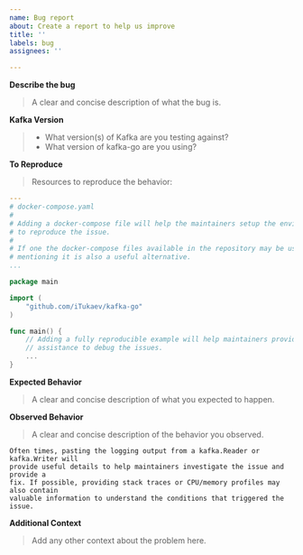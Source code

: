 ```yaml
---
name: Bug report
about: Create a report to help us improve
title: ''
labels: bug
assignees: ''

---
```


**Describe the bug**

> A clear and concise description of what the bug is.

**Kafka Version**

> * What version(s) of Kafka are you testing against?
> * What version of kafka-go are you using?

**To Reproduce**

> Resources to reproduce the behavior:

```yaml
---
# docker-compose.yaml
#
# Adding a docker-compose file will help the maintainers setup the environment
# to reproduce the issue.
#
# If one the docker-compose files available in the repository may be used,
# mentioning it is also a useful alternative.
...
```

```go
package main

import (
    "github.com/iTukaev/kafka-go"
)

func main() {
    // Adding a fully reproducible example will help maintainers provide
    // assistance to debug the issues.
    ...
}
```

**Expected Behavior**

> A clear and concise description of what you expected to happen.

**Observed Behavior**

> A clear and concise description of the behavior you observed.

```
Often times, pasting the logging output from a kafka.Reader or kafka.Writer will
provide useful details to help maintainers investigate the issue and provide a
fix. If possible, providing stack traces or CPU/memory profiles may also contain
valuable information to understand the conditions that triggered the issue.
```

**Additional Context**

> Add any other context about the problem here.
